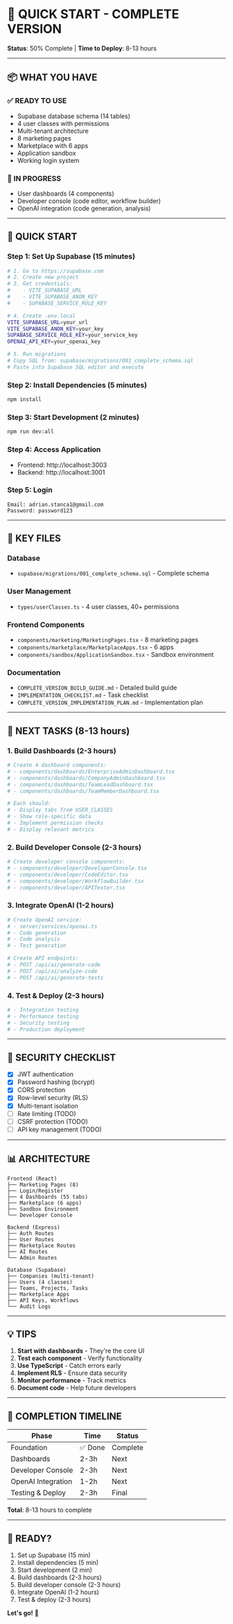 # 🚀 QUICK START - COMPLETE VERSION
**Status**: 50% Complete | **Time to Deploy**: 8-13 hours

---

## 📦 WHAT YOU HAVE

### ✅ READY TO USE
- Supabase database schema (14 tables)
- 4 user classes with permissions
- Multi-tenant architecture
- 8 marketing pages
- Marketplace with 6 apps
- Application sandbox
- Working login system

### 🔄 IN PROGRESS
- User dashboards (4 components)
- Developer console (code editor, workflow builder)
- OpenAI integration (code generation, analysis)

---

## 🚀 QUICK START

### **Step 1: Set Up Supabase** (15 minutes)
```bash
# 1. Go to https://supabase.com
# 2. Create new project
# 3. Get credentials:
#    - VITE_SUPABASE_URL
#    - VITE_SUPABASE_ANON_KEY
#    - SUPABASE_SERVICE_ROLE_KEY

# 4. Create .env.local
VITE_SUPABASE_URL=your_url
VITE_SUPABASE_ANON_KEY=your_key
SUPABASE_SERVICE_ROLE_KEY=your_service_key
OPENAI_API_KEY=your_openai_key

# 5. Run migrations
# Copy SQL from: supabase/migrations/001_complete_schema.sql
# Paste into Supabase SQL editor and execute
```

### **Step 2: Install Dependencies** (5 minutes)
```bash
npm install
```

### **Step 3: Start Development** (2 minutes)
```bash
npm run dev:all
```

### **Step 4: Access Application**
- Frontend: http://localhost:3003
- Backend: http://localhost:3001

### **Step 5: Login**
```
Email: adrian.stanca1@gmail.com
Password: password123
```

---

## 📁 KEY FILES

### **Database**
- `supabase/migrations/001_complete_schema.sql` - Complete schema

### **User Management**
- `types/userClasses.ts` - 4 user classes, 40+ permissions

### **Frontend Components**
- `components/marketing/MarketingPages.tsx` - 8 marketing pages
- `components/marketplace/MarketplaceApps.tsx` - 6 apps
- `components/sandbox/ApplicationSandbox.tsx` - Sandbox environment

### **Documentation**
- `COMPLETE_VERSION_BUILD_GUIDE.md` - Detailed build guide
- `IMPLEMENTATION_CHECKLIST.md` - Task checklist
- `COMPLETE_VERSION_IMPLEMENTATION_PLAN.md` - Implementation plan

---

## 🎯 NEXT TASKS (8-13 hours)

### **1. Build Dashboards** (2-3 hours)
```bash
# Create 4 dashboard components:
# - components/dashboards/EnterpriseAdminDashboard.tsx
# - components/dashboards/CompanyAdminDashboard.tsx
# - components/dashboards/TeamLeadDashboard.tsx
# - components/dashboards/TeamMemberDashboard.tsx

# Each should:
# - Display tabs from USER_CLASSES
# - Show role-specific data
# - Implement permission checks
# - Display relevant metrics
```

### **2. Build Developer Console** (2-3 hours)
```bash
# Create developer console components:
# - components/developer/DeveloperConsole.tsx
# - components/developer/CodeEditor.tsx
# - components/developer/WorkflowBuilder.tsx
# - components/developer/APITester.tsx
```

### **3. Integrate OpenAI** (1-2 hours)
```bash
# Create OpenAI service:
# - server/services/openai.ts
# - Code generation
# - Code analysis
# - Test generation

# Create API endpoints:
# - POST /api/ai/generate-code
# - POST /api/ai/analyze-code
# - POST /api/ai/generate-tests
```

### **4. Test & Deploy** (2-3 hours)
```bash
# - Integration testing
# - Performance testing
# - Security testing
# - Production deployment
```

---

## 🔐 SECURITY CHECKLIST

- [x] JWT authentication
- [x] Password hashing (bcrypt)
- [x] CORS protection
- [x] Row-level security (RLS)
- [x] Multi-tenant isolation
- [ ] Rate limiting (TODO)
- [ ] CSRF protection (TODO)
- [ ] API key management (TODO)

---

## 📊 ARCHITECTURE

```
Frontend (React)
├── Marketing Pages (8)
├── Login/Register
├── 4 Dashboards (55 tabs)
├── Marketplace (6 apps)
├── Sandbox Environment
└── Developer Console

Backend (Express)
├── Auth Routes
├── User Routes
├── Marketplace Routes
├── AI Routes
└── Admin Routes

Database (Supabase)
├── Companies (multi-tenant)
├── Users (4 classes)
├── Teams, Projects, Tasks
├── Marketplace Apps
├── API Keys, Workflows
└── Audit Logs
```

---

## 💡 TIPS

1. **Start with dashboards** - They're the core UI
2. **Test each component** - Verify functionality
3. **Use TypeScript** - Catch errors early
4. **Implement RLS** - Ensure data security
5. **Monitor performance** - Track metrics
6. **Document code** - Help future developers

---

## 🎯 COMPLETION TIMELINE

| Phase | Time | Status |
|-------|------|--------|
| Foundation | ✅ Done | Complete |
| Dashboards | 2-3h | Next |
| Developer Console | 2-3h | Next |
| OpenAI Integration | 1-2h | Next |
| Testing & Deploy | 2-3h | Final |

**Total**: 8-13 hours to complete

---

## 🚀 READY?

1. Set up Supabase (15 min)
2. Install dependencies (5 min)
3. Start development (2 min)
4. Build dashboards (2-3 hours)
5. Build developer console (2-3 hours)
6. Integrate OpenAI (1-2 hours)
7. Test & deploy (2-3 hours)

**Let's go!** 🎉

